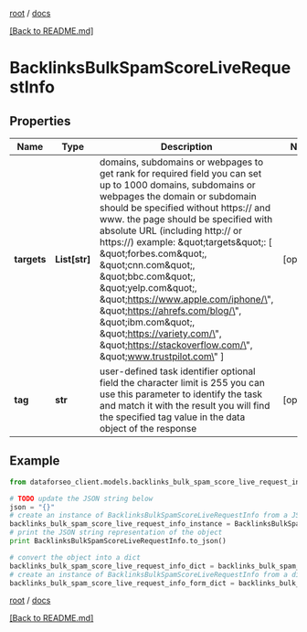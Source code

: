 [root](./../ "root") / [docs](./ "docs")

[[Back to README.md]](./../README.md "[Back to README.md]")

# BacklinksBulkSpamScoreLiveRequestInfo

## Properties

Name | Type | Description | Notes
------------ | ------------- | ------------- | -------------
**targets** | **List[str]** | domains, subdomains or webpages to get rank for required field you can set up to 1000 domains, subdomains or webpages the domain or subdomain should be specified without https:// and www. the page should be specified with absolute URL (including http:// or https://) example: \&quot;targets\&quot;: [   \&quot;forbes.com\&quot;,   \&quot;cnn.com\&quot;,   \&quot;bbc.com\&quot;,   \&quot;yelp.com\&quot;,   \&quot;https://www.apple.com/iphone/\&quot;,   \&quot;https://ahrefs.com/blog/\&quot;,   \&quot;ibm.com\&quot;,   \&quot;https://variety.com/\&quot;,   \&quot;https://stackoverflow.com/\&quot;,   \&quot;www.trustpilot.com\&quot; ] | [optional]
**tag** | **str** | user-defined task identifier optional field the character limit is 255 you can use this parameter to identify the task and match it with the result you will find the specified tag value in the data object of the response | [optional]

## Example

```python
from dataforseo_client.models.backlinks_bulk_spam_score_live_request_info import BacklinksBulkSpamScoreLiveRequestInfo

# TODO update the JSON string below
json = "{}"
# create an instance of BacklinksBulkSpamScoreLiveRequestInfo from a JSON string
backlinks_bulk_spam_score_live_request_info_instance = BacklinksBulkSpamScoreLiveRequestInfo.from_json(json)
# print the JSON string representation of the object
print BacklinksBulkSpamScoreLiveRequestInfo.to_json()

# convert the object into a dict
backlinks_bulk_spam_score_live_request_info_dict = backlinks_bulk_spam_score_live_request_info_instance.to_dict()
# create an instance of BacklinksBulkSpamScoreLiveRequestInfo from a dict
backlinks_bulk_spam_score_live_request_info_form_dict = backlinks_bulk_spam_score_live_request_info.from_dict(backlinks_bulk_spam_score_live_request_info_dict)
```

  

[root](./../ "root") / [docs](./ "docs")

[[Back to README.md]](./../README.md "[Back to README.md]")
